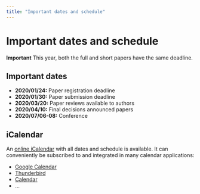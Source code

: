```yaml
---
title: "Important dates and schedule"
---
```


# Important dates and schedule
**Important** This year, both the full and short papers have the same deadline.

## Important dates
* **2020/01/24:** Paper registration deadline
* **2020/01/30:** Paper submission deadline
* **2020/03/20:** Paper reviews available to authors
* **2020/04/10:** Final decisions announced papers
* **2020/07/06-08:** Conference


## iCalendar
An [online iCalendar](/midl.ics) with all dates and schedule is available.
It can conveniently be subscribed to and integrated in many calendar applications:

* [Google Calendar](https://support.google.com/calendar/answer/37100?hl=en&co=GENIE.Platform=Desktop)
* [Thunderbird](https://support.mozilla.org/en-US/kb/creating-new-calendars#w_icalendar-ics)
* [Calendar](https://support.apple.com/guide/calendar/subscribe-to-calendars-icl1022/mac)
* ...
